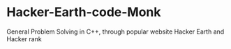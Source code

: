 # Hacker-Earth-code-Monk
General Problem Solving in C++, through popular website Hacker Earth and Hacker rank
